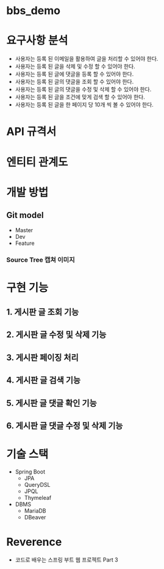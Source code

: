 # bbs_demo

# 요구사항 분석
- 사용자는 등록 된 이메일을 활용하여 글을 처리할 수 있어야 한다. 
- 사용자는 등록 된 글을 삭제 및 수정 할 수 있어야 한다. 
- 사용자는 등록 된 글에 댓글을 등록 할 수 있어야 한다.
- 사용자는 등록 된 글의 댓글을 조회 할 수 있어야 한다. 
- 사용자는 등록 된 글의 댓글을 수정 및 삭제 할 수 있어야 한다. 
- 사용자는 등록 된 글을 조건에 맞게 검색 할 수 있어야 한다.
- 사용자는 등록 된 글을 한 페이지 당 10개 씩 볼 수 있어야 한다. 

# API 규격서

# 엔티티 관계도

# 개발 방법
## Git model
- Master
- Dev
- Feature
### Source Tree 캡쳐 이미지

# 구현 기능
## 1. 게시판 글 조회 기능

## 2. 게시판 글 수정 및 삭제 기능

## 3. 게시판 페이징 처리

## 4. 게시판 글 검색 기능

## 5. 게시판 글 댓글 확인 기능

## 6. 게시판 글 댓글 수정 및 삭제 기능

# 기술 스택
- Spring Boot
  - JPA
  - QueryDSL
  - JPQL
  - Thymeleaf
- DBMS
  - MariaDB
  - DBeaver

# Reverence
- 코드로 배우는 스프링 부트 웹 프로젝트 Part 3 

